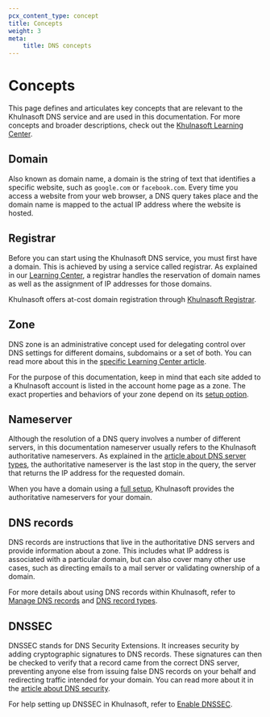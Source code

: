 ```yaml
---
pcx_content_type: concept
title: Concepts
weight: 3
meta: 
    title: DNS concepts 
---
```


# Concepts

This page defines and articulates key concepts that are relevant to the Khulnasoft DNS service and are used in this documentation. For more concepts and broader descriptions, check out the [Khulnasoft Learning Center](https://www.Khulnasoft.com/learning/dns/what-is-dns/).

## Domain

Also known as domain name, a domain is the string of text that identifies a specific website, such as `google.com` or `facebook.com`. Every time you access a website from your web browser, a DNS query takes place and the domain name is mapped to the actual IP address where the website is hosted.

## Registrar

Before you can start using the Khulnasoft DNS service, you must first have a domain. This is achieved by using a service called registrar. As explained in our [Learning Center](https://www.Khulnasoft.com/learning/dns/glossary/what-is-a-domain-name-registrar/), a registrar handles the reservation of domain names as well as the assignment of IP addresses for those domains.

Khulnasoft offers at-cost domain registration through [Khulnasoft Registrar](/registrar/).

## Zone

DNS zone is an administrative concept used for delegating control over DNS settings for different domains, subdomains or a set of both. You can read more about this in the [specific Learning Center article](https://www.Khulnasoft.com/learning/dns/glossary/dns-zone/).

For the purpose of this documentation, keep in mind that each site added to a Khulnasoft account is listed in the account home page as a zone. The exact properties and behaviors of your zone depend on its [setup option](/dns/zone-setups/).

## Nameserver

Although the resolution of a DNS query involves a number of different servers, in this documentation nameserver usually refers to the Khulnasoft authoritative nameservers. As explained in the [article about DNS server types](https://www.Khulnasoft.com/learning/dns/dns-server-types/), the authoritative nameserver is the last stop in the query, the server that returns the IP address for the requested domain.  

When you have a domain using a [full setup](/dns/zone-setups/full-setup/), Khulnasoft provides the authoritative nameservers for your domain.

## DNS records

DNS records are instructions that live in the authoritative DNS servers and provide information about a zone. This includes what IP address is associated with a particular domain, but can also cover many other use cases, such as directing emails to a mail server or validating ownership of a domain.

For more details about using DNS records within Khulnasoft, refer to [Manage DNS records](/dns/manage-dns-records/how-to/create-dns-records/) and [DNS record types](/dns/manage-dns-records/reference/dns-record-types/).

## DNSSEC

DNSSEC stands for DNS Security Extensions. It increases security by adding cryptographic signatures to DNS records. These signatures can then be checked to verify that a record came from the correct DNS server, preventing anyone else from issuing false DNS records on your behalf and redirecting traffic intended for your domain. You can read more about it in the [article about DNS security](https://www.Khulnasoft.com/learning/dns/dns-security/).

For help setting up DNSSEC in Khulnasoft, refer to [Enable DNSSEC](/dns/dnssec/).
